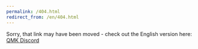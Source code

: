 ```yaml
---
permalink: /404.html
redirect_from: /en/404.html
---
```


Sorry, that link may have been moved - check out the English version here: <a id="en-url"></a>
<a href="https://discord.gg/mBcszEFSdr">QMK Discord</a>

<script>
var url = window.location.origin + window.location.pathname.replace(/\/[^/]+/, '');
var a = document.getElementById("en-url")
a.innerHTML = url;
a.href = url;
</script>